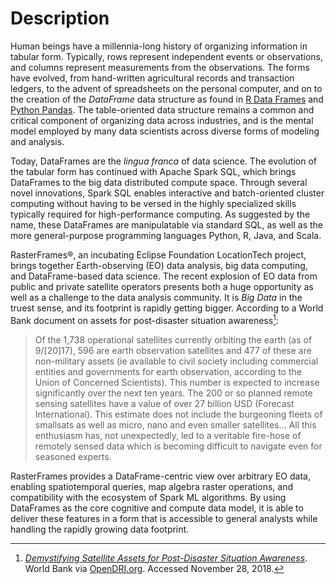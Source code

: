 # Description

Human beings have a millennia-long history of organizing information in tabular form. Typically, rows represent independent events or observations, and columns represent measurements from the observations. The forms have evolved, from hand-written agricultural records and transaction ledgers, to the advent of spreadsheets on the personal computer, and on to the creation of the _DataFrame_ data structure as found in [R Data Frames][R] and [Python Pandas][Pandas]. The table-oriented data structure remains a common and critical component of organizing data across industries, and is the mental model employed by many data scientists across diverse forms of modeling and analysis. 

Today, DataFrames are the _lingua franca_ of data science. The evolution of the tabular form has continued with Apache Spark SQL, which brings DataFrames to the big data distributed compute space. Through several novel innovations, Spark SQL enables interactive and batch-oriented cluster computing without having to be versed in the highly specialized skills typically required for high-performance computing. As suggested by the name, these DataFrames are manipulatable via standard SQL, as well as the more general-purpose programming languages Python, R, Java, and Scala.

RasterFrames®, an incubating Eclipse Foundation LocationTech project, brings together Earth-observing (EO) data analysis, big data computing, and DataFrame-based data science. The recent explosion of EO data from public and private satellite operators presents both a huge opportunity as well as a challenge to the data analysis community. It is _Big Data_ in the truest sense, and its footprint is rapidly getting bigger. According to a World Bank document on assets for post-disaster situation awareness[^1]:

> Of the 1,738 operational satellites currently orbiting the earth (as of 9/[20]17), 596 are earth observation satellites and 477 of these are non-military assets (ie available to civil society including commercial entities and governments for earth observation, according to the Union of Concerned Scientists). This number is expected to increase significantly over the next ten years. The 200 or so planned remote sensing satellites have a value of over 27 billion USD (Forecast International). This estimate does not include the burgeoning fleets of smallsats as well as micro, nano and even smaller satellites... All this enthusiasm has, not unexpectedly, led to a veritable fire-hose of remotely sensed data which is becoming difficult to navigate even for seasoned experts.

RasterFrames provides a DataFrame-centric view over arbitrary EO data, enabling spatiotemporal queries, map algebra raster operations, and compatibility with the ecosystem of Spark ML algorithms. By using DataFrames as the core cognitive and compute data model, it is able to deliver these features in a form that is accessible to general analysts while handling the rapidly growing data footprint.

[R]:https://www.rdocumentation.org/packages/base/versions/3.5.1/topics/data.frame
[Pandas]:https://pandas.pydata.org/
[GeoJSON]:https://en.wikipedia.org/wiki/GeoJSON
[GTLayer]:https://geotrellis.readthedocs.io/en/latest/guide/core-concepts.html#layouts-and-tile-layers
[PDS]:https://registry.opendata.aws/modis/

[^1]: [_Demystifying Satellite Assets for Post-Disaster Situation Awareness_](https://docs.google.com/document/d/11bIw5HcEiZy8SKli6ZFQC2chVEiiIJ-f0o6btA4LU48).
World Bank via [OpenDRI.org](https://opendri.org/resource/demystifying-satellite-assets-for-post-disaster-situation-awareness/). Accessed November 28, 2018. 

